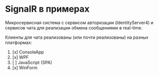 # SignalR в примерах

Микросервисная система с сервисом авторизации (IdentityServer4) и сервисов чата для реализации обмена сообщениями в real-time.

Клиенты для чата реализованы (или почти реализованы) на разных платформах:
1. [x] ConsoleApp
2. [x] WPF
3. [ ] JavaScript (SPA)
4. [x] WinForm

